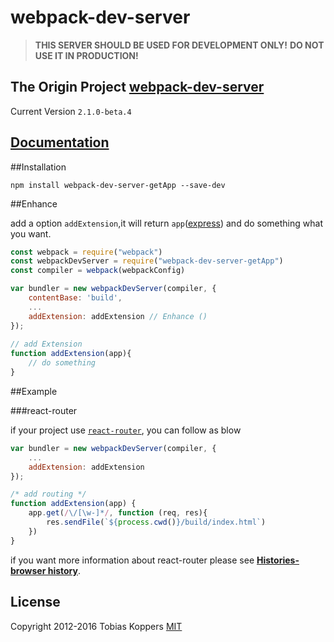# webpack-dev-server

> **THIS SERVER SHOULD BE USED FOR DEVELOPMENT ONLY!**
> **DO NOT USE IT IN PRODUCTION!**
  
## The Origin Project [webpack-dev-server](https://github.com/webpack/webpack-dev-server)
  
Current Version `2.1.0-beta.4`
  
## [Documentation](http://webpack.github.io/docs/webpack-dev-server.html)
  
##Installation
  
```
npm install webpack-dev-server-getApp --save-dev
```
  
##Enhance
  
add a option `addExtension`,it will return `app`([express](https://expressjs.com/)) and do something what you want.
  
```js
const webpack = require("webpack")
const webpackDevServer = require("webpack-dev-server-getApp")
const compiler = webpack(webpackConfig)

var bundler = new webpackDevServer(compiler, {
    contentBase: 'build',
	...
	addExtension: addExtension // Enhance ()
});
 
// add Extension 
function addExtension(app){
	// do something 
}
```

##Example

###react-router

if your project use [`react-router`](https://github.com/reactjs/react-router), you can follow as blow

```js
var bundler = new webpackDevServer(compiler, {
    ...
    addExtension: addExtension
});

/* add routing */
function addExtension(app) {
    app.get(/\/[\w-]*/, function (req, res){ 
        res.sendFile(`${process.cwd()}/build/index.html`)
    })
}
```
if you want more information about react-router please see **[Histories-browser history](https://github.com/reactjs/react-router/blob/master/docs/guides/Histories.md#browserhistory)**.

## License
Copyright 2012-2016 Tobias Koppers
[MIT](http://www.opensource.org/licenses/mit-license.php)
